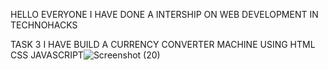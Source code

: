 HELLO EVERYONE I HAVE DONE A INTERSHIP ON WEB DEVELOPMENT IN TECHNOHACKS

TASK 3
I HAVE BUILD A CURRENCY CONVERTER MACHINE USING HTML CSS JAVASCRIPT![Screenshot (20)](https://github.com/navyasri-24/TECHNOHACKS-CURRENCY-CONVERTER/assets/105104007/bccb7794-7481-4873-8461-585328b680a3)

